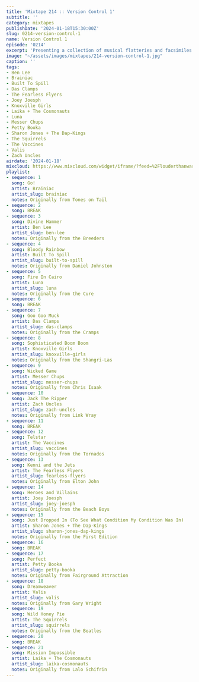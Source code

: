 ```yaml
---
title: 'Mixtape 214 :: Version Control 1'
subtitle: ''
category: mixtapes
publishDate: '2024-01-18T15:30:00Z'
slug: 0214-version-control-1
name: Version Control 1
episode: '0214'
excerpt: 'Presenting a collection of musical flatteries and facsimiles! '
image: "~/assets/images/mixtapes/214-version-control-1.jpg"
caption: ''
tags:
- Ben Lee
- Brainiac
- Built To Spill
- Das Clamps
- The Fearless Flyers
- Joey Joesph
- Knoxville Girls
- Laika + The Cosmonauts
- Luna
- Messer Chups
- Petty Booka
- Sharon Jones + The Dap-Kings
- The Squirrels
- The Vaccines
- Valis
- Zach Uncles
airdate: '2024-01-18'
mixcloud: https://www.mixcloud.com/widget/iframe/?feed=%2Flouderthanwar%2Fthe-mixtape-214-version-control-1-2024-01-18%2F&hide_artwork=1&hide_cover=1
playlist:
- sequence: 1
  song: Go!
  artist: Brainiac
  artist_slug: brainiac
  notes: Originally from Tones on Tail
- sequence: 2
  song: BREAK
- sequence: 3
  song: Divine Hammer
  artist: Ben Lee
  artist_slug: ben-lee
  notes: Originally from the Breeders
- sequence: 4
  song: Bloody Rainbow
  artist: Built To Spill
  artist_slug: built-to-spill
  notes: Originally from Daniel Johnston
- sequence: 5
  song: Fire In Cairo
  artist: Luna
  artist_slug: luna
  notes: Originally from the Cure
- sequence: 6
  song: BREAK
- sequence: 7
  song: Goo Goo Muck
  artist: Das Clamps
  artist_slug: das-clamps
  notes: Originally from the Cramps
- sequence: 8
  song: Sophisticated Boom Boom
  artist: Knoxville Girls
  artist_slug: knoxville-girls
  notes: Originally from the Shangri-Las
- sequence: 9
  song: Wicked Game
  artist: Messer Chups
  artist_slug: messer-chups
  notes: Originally from Chris Isaak
- sequence: 10
  song: Jack The Ripper
  artist: Zach Uncles
  artist_slug: zach-uncles
  notes: Originally from Link Wray
- sequence: 11
  song: BREAK
- sequence: 12
  song: Telstar
  artist: The Vaccines
  artist_slug: vaccines
  notes: Originally from the Tornados
- sequence: 13
  song: Kenni and the Jets
  artist: The Fearless Flyers
  artist_slug: fearless-flyers
  notes: Originally from Elton John
- sequence: 14
  song: Heroes and Villains
  artist: Joey Joesph
  artist_slug: joey-joesph
  notes: Originally from the Beach Boys
- sequence: 15
  song: Just Dropped In (To See What Condition My Condition Was In)
  artist: Sharon Jones + The Dap-Kings
  artist_slug: sharon-jones-dap-kings
  notes: Originally from the First Edition
- sequence: 16
  song: BREAK
- sequence: 17
  song: Perfect
  artist: Petty Booka
  artist_slug: petty-booka
  notes: Originally from Fairground Attraction
- sequence: 18
  song: Dreamweaver
  artist: Valis
  artist_slug: valis
  notes: Originally from Gary Wright
- sequence: 19
  song: Wild Honey Pie
  artist: The Squirrels
  artist_slug: squirrels
  notes: Originally from the Beatles
- sequence: 20
  song: BREAK
- sequence: 21
  song: Mission Impossible
  artist: Laika + The Cosmonauts
  artist_slug: laika-cosmonauts
  notes: Originally from Lalo Schifrin
---
```


